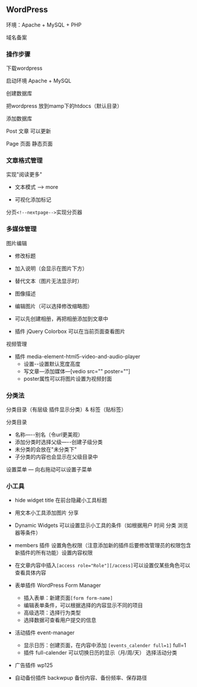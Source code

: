 ## WordPress

环境：Apache + MySQL + PHP

域名备案



### 操作步骤

下载wordpress

启动环境 Apache + MySQL

创建数据库

把wordpress 放到mamp下的htdocs（默认目录）

添加数据库



Post 文章 可以更新

Page 页面 静态页面



### 文章格式管理

实现"阅读更多"

- 文本模式 —> more

- 可视化添加标记

分页`<!--nextpage-->`实现分页器

### 多媒体管理

图片编辑

- 修改标题

- 加入说明（会显示在图片下方）

- 替代文本（图片无法显示时）

- 图像描述

- 编辑图片（可以选择修改缩略图）

- 可以先创建相册，再把相册添加到文章中

- 插件 jQuery Colorbox 可以在当前页面查看图片

视频管理

- 插件 media-element-html5-video-and-audio-player
  - 设置--设置默认宽度高度
  - 写文章—添加媒体—[vedio src="" poster=""]
  - poster属性可以将图片设置为视频封面



### 分类法

分类目录（有层级 插件显示分类）& 标签（贴标签）

分类目录

- 名称—--别名（令url更美观）
- 添加分类时选择父级—--创建子级分类
- 未分类的会放在"未分类下"
- 子分类的内容也会显示在父级目录中

设置菜单 — 向右拖动可以设置子菜单



### 小工具

- hide widget title 在前台隐藏小工具标题

- 用文本小工具添加图片 分享

- Dynamic Widgets 可以设置显示小工具的条件（如根据用户 时间 分类 浏览器等条件）

- members 插件  设置角色权限（注意添加新的插件后要修改管理员的权限包含新插件的所有功能）设置内容权限 

- 在文章内容中插入`[access role="Role"][/access]`可以设置仅某些角色可以查看具体内容

- 表单插件 WordPress Form Manager
  - 插入表单：新建页面`[form form-name]`	
  - 编辑表单条件，可以根据选择的内容显示不同的项目
  - 高级选项：选择行为类型
  - 选择数据可查看用户提交的信息

- 活动插件 event-manager
  - 显示日历：创建页面，在内容中添加 `[events_calender full=1]` full=1
  - 插件 full-calender 可以切换日历的显示（月/周/天） 选择活动分类
- 广告插件 wp125
- 自动备份插件 backwpup 备份内容、备份频率、保存路径